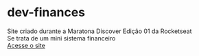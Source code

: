 # dev-finances
 Site criado durante a Maratona Discover Edição 01 da Rocketseat<br/>
 Se trata de um mini sistema financeiro<br/>
 [Acesse o site](https://gabrielcosta11.github.io/dev-finances/#)
